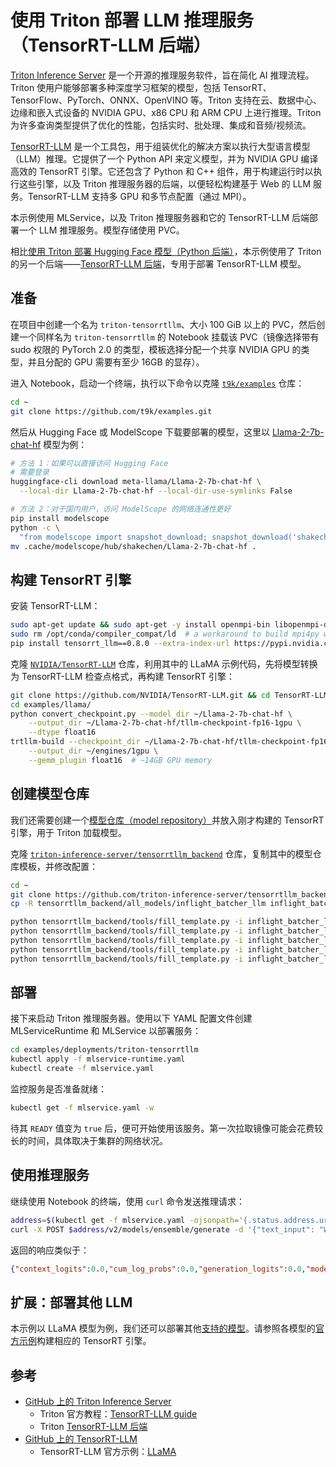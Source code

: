 # 使用 Triton 部署 LLM 推理服务（TensorRT-LLM 后端）

<a target="_blank" rel="noopener noreferrer" href="https://github.com/triton-inference-server/server">Triton Inference Server</a> 是一个开源的推理服务软件，旨在简化 AI 推理流程。Triton 使用户能够部署多种深度学习框架的模型，包括 TensorRT、TensorFlow、PyTorch、ONNX、OpenVINO 等。Triton 支持在云、数据中心、边缘和嵌入式设备的 NVIDIA GPU、x86 CPU 和 ARM CPU 上进行推理。Triton 为许多查询类型提供了优化的性能，包括实时、批处理、集成和音频/视频流。

<a target="_blank" rel="noopener noreferrer" href="https://github.com/NVIDIA/TensorRT-LLM">TensorRT-LLM</a> 是一个工具包，用于组装优化的解决方案以执行大型语言模型（LLM）推理。它提供了一个 Python API 来定义模型，并为 NVIDIA GPU 编译高效的 TensorRT 引擎。它还包含了 Python 和 C++ 组件，用于构建运行时以执行这些引擎，以及 Triton 推理服务器的后端，以便轻松构建基于 Web 的 LLM 服务。TensorRT-LLM 支持多 GPU 和多节点配置（通过 MPI）。

本示例使用 MLService，以及 Triton 推理服务器和它的 TensorRT-LLM 后端部署一个 LLM 推理服务。模型存储使用 PVC。

相比[使用 Triton 部署 Hugging Face 模型（Python 后端）](./deploy-hf-model-using-triton-python.md)，本示例使用了 Triton 的另一个后端——<a target="_blank" rel="noopener noreferrer" href="https://github.com/triton-inference-server/tensorrtllm_backend">TensorRT-LLM 后端</a>，专用于部署 TensorRT-LLM 模型。

## 准备

在项目中创建一个名为 `triton-tensorrtllm`、大小 100 GiB 以上的 PVC，然后创建一个同样名为 `triton-tensorrtllm` 的 Notebook 挂载该 PVC（镜像选择带有 sudo 权限的 PyTorch 2.0 的类型，模板选择分配一个共享 NVIDIA GPU 的类型，并且分配的 GPU 需要有至少 16GB 的显存）。

进入 Notebook，启动一个终端，执行以下命令以克隆 <a target="_blank" rel="noopener noreferrer" href="https://github.com/t9k/examples">`t9k/examples`</a> 仓库：

```bash
cd ~
git clone https://github.com/t9k/examples.git
```

然后从 Hugging Face 或 ModelScope 下载要部署的模型，这里以 <a target="_blank" rel="noopener noreferrer" href="https://huggingface.co/meta-llama/Llama-2-7b-chat-hf">Llama-2-7b-chat-hf</a> 模型为例：

```bash
# 方法 1：如果可以直接访问 Hugging Face
# 需要登录
huggingface-cli download meta-llama/Llama-2-7b-chat-hf \
  --local-dir Llama-2-7b-chat-hf --local-dir-use-symlinks False

# 方法 2：对于国内用户，访问 ModelScope 的网络连通性更好
pip install modelscope
python -c \
  "from modelscope import snapshot_download; snapshot_download('shakechen/Llama-2-7b-chat-hf')"
mv .cache/modelscope/hub/shakechen/Llama-2-7b-chat-hf .
```

## 构建 TensorRT 引擎

安装 TensorRT-LLM：

```bash
sudo apt-get update && sudo apt-get -y install openmpi-bin libopenmpi-dev  # password: tensorstack
sudo rm /opt/conda/compiler_compat/ld  # a workaround to build mpi4py within a conda env using an external MPI
pip install tensorrt_llm==0.8.0 --extra-index-url https://pypi.nvidia.com
```

克隆 <a target="_blank" rel="noopener noreferrer" href="https://github.com/NVIDIA/TensorRT-LLM">`NVIDIA/TensorRT-LLM`</a> 仓库，利用其中的 LLaMA 示例代码，先将模型转换为 TensorRT-LLM 检查点格式，再构建 TensorRT 引擎：

```bash
git clone https://github.com/NVIDIA/TensorRT-LLM.git && cd TensorRT-LLM && git reset --hard 655524d
cd examples/llama/
python convert_checkpoint.py --model_dir ~/Llama-2-7b-chat-hf \
    --output_dir ~/Llama-2-7b-chat-hf/tllm-checkpoint-fp16-1gpu \
    --dtype float16
trtllm-build --checkpoint_dir ~/Llama-2-7b-chat-hf/tllm-checkpoint-fp16-1gpu \
    --output_dir ~/engines/1gpu \
    --gemm_plugin float16  # ~14GB GPU memory
```

## 创建模型仓库

我们还需要创建一个<a target="_blank" rel="noopener noreferrer" href="https://github.com/triton-inference-server/server/blob/main/docs/user_guide/model_repository.md">模型仓库（model repository）</a>并放入刚才构建的 TensorRT 引擎，用于 Triton 加载模型。

克隆 <a target="_blank" rel="noopener noreferrer" href="https://github.com/triton-inference-server/tensorrtllm_backend">`triton-inference-server/tensorrtllm_backend`</a> 仓库，复制其中的模型仓库模板，并修改配置：

```bash
cd ~
git clone https://github.com/triton-inference-server/tensorrtllm_backend.git && cd tensorrtllm_backend && git reset --hard da59830 && cd ~
cp -R tensorrtllm_backend/all_models/inflight_batcher_llm inflight_batcher_llm

python tensorrtllm_backend/tools/fill_template.py -i inflight_batcher_llm/preprocessing/config.pbtxt tokenizer_dir:Llama-2-7b-chat-hf/,triton_max_batch_size:64,preprocessing_instance_count:1
python tensorrtllm_backend/tools/fill_template.py -i inflight_batcher_llm/postprocessing/config.pbtxt tokenizer_dir:Llama-2-7b-chat-hf/,triton_max_batch_size:64,postprocessing_instance_count:1
python tensorrtllm_backend/tools/fill_template.py -i inflight_batcher_llm/tensorrt_llm_bls/config.pbtxt triton_max_batch_size:64,decoupled_mode:False,bls_instance_count:1,accumulate_tokens:False
python tensorrtllm_backend/tools/fill_template.py -i inflight_batcher_llm/ensemble/config.pbtxt triton_max_batch_size:64
python tensorrtllm_backend/tools/fill_template.py -i inflight_batcher_llm/tensorrt_llm/config.pbtxt triton_max_batch_size:64,decoupled_mode:False,max_beam_width:1,engine_dir:engines/1gpu,max_tokens_in_paged_kv_cache:2560,max_attention_window_size:2560,kv_cache_free_gpu_mem_fraction:0.5,exclude_input_in_output:True,enable_kv_cache_reuse:False,batching_strategy:inflight_batching,max_queue_delay_microseconds:600
```

## 部署

接下来启动 Triton 推理服务器。使用以下 YAML 配置文件创建 MLServiceRuntime 和 MLService 以部署服务：

```bash
cd examples/deployments/triton-tensorrtllm
kubectl apply -f mlservice-runtime.yaml
kubectl create -f mlservice.yaml
```

监控服务是否准备就绪：

```bash
kubectl get -f mlservice.yaml -w
```

待其 `READY` 值变为 `true` 后，便可开始使用该服务。第一次拉取镜像可能会花费较长的时间，具体取决于集群的网络状况。

## 使用推理服务

继续使用 Notebook 的终端，使用 `curl` 命令发送推理请求：

```bash
address=$(kubectl get -f mlservice.yaml -ojsonpath='{.status.address.url}' | sed 's#^https\?://##')
curl -X POST $address/v2/models/ensemble/generate -d '{"text_input": "What is machine learning?", "max_tokens": 100, "bad_words": "", "stop_words": "", "pad_id": 2, "end_id": 2}'
```

返回的响应类似于：

```json
{"context_logits":0.0,"cum_log_probs":0.0,"generation_logits":0.0,"model_name":"ensemble","model_version":"1","output_log_probs":[0.0,0.0,0.0,0.0,0.0,0.0,0.0,0.0,0.0,0.0,0.0,0.0,0.0,0.0,0.0,0.0,0.0,0.0,0.0,0.0,0.0,0.0,0.0,0.0,0.0,0.0,0.0,0.0,0.0,0.0,0.0,0.0,0.0,0.0,0.0,0.0,0.0,0.0,0.0,0.0,0.0,0.0,0.0,0.0,0.0,0.0,0.0,0.0,0.0,0.0,0.0,0.0,0.0,0.0,0.0,0.0,0.0,0.0,0.0,0.0,0.0,0.0,0.0,0.0,0.0,0.0,0.0,0.0,0.0,0.0,0.0,0.0,0.0,0.0,0.0,0.0,0.0,0.0,0.0,0.0,0.0,0.0,0.0,0.0,0.0,0.0,0.0,0.0,0.0,0.0,0.0,0.0,0.0,0.0,0.0,0.0,0.0,0.0,0.0,0.0],"sequence_end":false,"sequence_id":0,"sequence_start":false,"text_output":"\n\nMachine learning is a subfield of artificial intelligence (AI) that involves the use of algorithms and statistical models to enable machines to learn from data, make decisions, and improve their performance on a specific task over time.\n\nMachine learning algorithms are designed to recognize patterns in data and learn from it, without being explicitly programmed to do so. The algorithms can be trained on large datasets, and as they process more data, they can make better predictions or decisions.\n\nMachine"}
```

## 扩展：部署其他 LLM

本示例以 LLaMA 模型为例，我们还可以部署其他<a target="_blank" rel="noopener noreferrer" href="https://github.com/NVIDIA/TensorRT-LLM?tab=readme-ov-file#models">支持的模型</a>。请参照各模型的<a target="_blank" rel="noopener noreferrer" href="https://github.com/NVIDIA/TensorRT-LLM/tree/main/examples">官方示例</a>构建相应的 TensorRT 引擎。

## 参考

* <a target="_blank" rel="noopener noreferrer" href="https://github.com/triton-inference-server/server">GitHub 上的 Triton Inference Server</a>
    * Triton 官方教程：<a target="_blank" rel="noopener noreferrer" href="https://github.com/triton-inference-server/tutorials/blob/main/Popular_Models_Guide/Llama2/trtllm_guide.md">TensorRT-LLM guide</a>
    * Triton <a target="_blank" rel="noopener noreferrer" href="https://github.com/triton-inference-server/tensorrtllm_backend">TensorRT-LLM 后端</a>
* <a target="_blank" rel="noopener noreferrer" href="https://github.com/NVIDIA/TensorRT-LLM">GitHub 上的 TensorRT-LLM</a>
    * TensorRT-LLM 官方示例：<a target="_blank" rel="noopener noreferrer" href="https://github.com/NVIDIA/TensorRT-LLM/tree/main/examples/llama">LLaMA</a>
